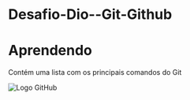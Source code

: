 # Desafio-Dio--Git-Github

# Aprendendo
Contém uma lista com os principais comandos do Git


![Logo GitHub](https://avatars.githubusercontent.com/u/583231?v=4)
